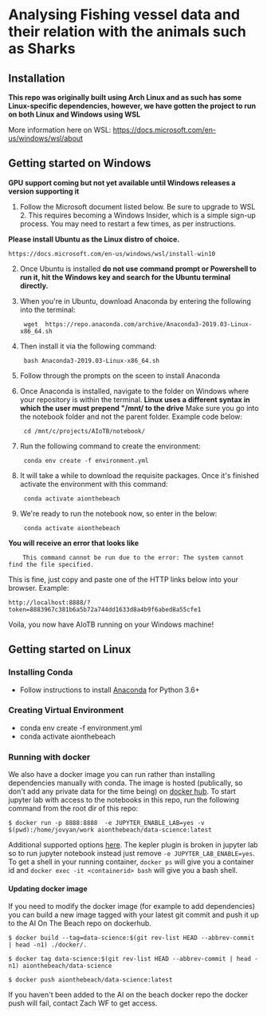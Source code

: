 # Analysing Fishing vessel data and their relation with the animals such as Sharks

## Installation

**This repo was originally built using Arch Linux and as such has some Linux-specific dependencies, however, we have gotten the project to run on both Linux and Windows using WSL**

More information here on WSL:
https://docs.microsoft.com/en-us/windows/wsl/about

## Getting started on Windows
**GPU support coming but not yet available until Windows releases a version supporting it**

1. Follow the Microsoft document listed below. Be sure to upgrade to WSL 2. This requires becoming a Windows Insider, which is a simple sign-up process. You may need to restart a few times, as per instructions.

**Please install Ubuntu as the Linux distro of choice.**

    https://docs.microsoft.com/en-us/windows/wsl/install-win10

2. Once Ubuntu is installed **do not use command prompt or Powershell to run it, hit the Windows key and search for the Ubuntu terminal directly.** 

3. When you're in Ubuntu, download Anaconda by entering the following into the terminal:

        wget  https://repo.anaconda.com/archive/Anaconda3-2019.03-Linux-x86_64.sh

4. Then install it via the following command:

        bash Anaconda3-2019.03-Linux-x86_64.sh

5. Follow through the prompts on the sceen to install Anaconda

6. Once Anaconda is installed, navigate to the folder on Windows where your repository is within the terminal. **Linux uses a different syntax in which the user must prepend "/mnt/<driveletter> to the drive** Make sure you go into the notebook folder and not the parent folder. Example code below:

        cd /mnt/c/projects/AIoTB/notebook/

6. Run the following command to create the environment:

        conda env create -f environment.yml

7. It will take a while to download the requisite packages. Once it's finished activate the environment with this command:

        conda activate aionthebeach

8. We're ready to run the notebook now, so enter in the below:

        conda activate aionthebeach

**You will receive an error that looks like**

        This command cannot be run due to the error: The system cannot find the file specified.

This is fine, just copy and paste one of the HTTP links below into your browser. Example:

    http://localhost:8888/?token=8883967c381b6a5b72a744dd1633d8a4b9f6abed8a55cfe1

Voila, you now have AIoTB running on your Windows machine!

## Getting started on Linux
### Installing Conda
- Follow instructions to install [Anaconda](https://docs.anaconda.com/anaconda/install/) for Python 3.6+

### Creating Virtual Environment
- conda env create -f environment.yml
- conda activate aionthebeach



### Running with docker
We also have a docker image you can run rather than installing dependencies
manually with conda. The image is hosted (publically, so don't add any private
data for the time being) on [docker hub](https://hub.docker.com/r/aionthebeach/data-science). To start jupyter lab with access to the notebooks in this repo, run the following command from the root dir of this repo:

`$ docker run -p 8888:8888  -e JUPYTER_ENABLE_LAB=yes -v $(pwd):/home/jovyan/work aionthebeach/data-science:latest`

Additional supported options
[here](https://jupyter-docker-stacks.readthedocs.io/en/latest/using/common.html).
The kepler plugin is broken in jupyter lab so to run jupyter notebook instead
just remove `-e JUPYTER_LAB_ENABLE=yes`. To get a shell in your running
container, `docker ps` will give you a container id and `docker exec -it
<containerid> bash` will give you a bash shell.

#### Updating docker image
If you need to modify the docker image (for example to add dependencies) you
can build a new image tagged with your latest git commit and push it up to the
AI On The Beach repo on dockerhub.

`$ docker build --tag=data-science:$(git rev-list HEAD --abbrev-commit | head -n1) ./docker/.`

`$ docker tag data-science:$(git rev-list HEAD --abbrev-commit | head -n1) aionthebeach/data-science`

`$ docker push aionthebeach/data-science:latest`

If you haven't been added to the AI on the beach docker repo the docker push will fail, contact Zach WF to get access.
